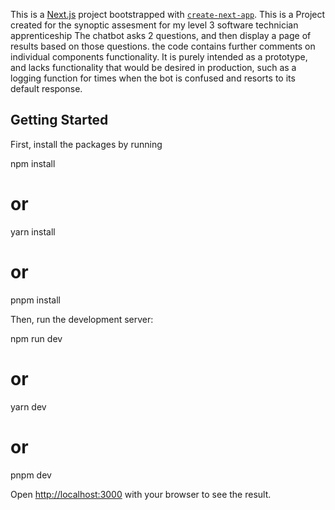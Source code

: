 This is a [Next.js](https://nextjs.org/) project bootstrapped with [`create-next-app`](https://github.com/vercel/next.js/tree/canary/packages/create-next-app).
This is a Project created for the synoptic assesment for my level 3 software technician apprenticeship
The chatbot asks 2 questions, and then display a page of results based on those questions. the code contains further comments on individual components functionality.
It is purely intended as a prototype, and lacks functionality that would be desired in production, such as a logging function for times when the bot is confused and resorts to its default response. 

## Getting Started
First, install the packages by running

npm install
# or
yarn install
# or
pnpm install


Then, run the development server:

npm run dev
# or
yarn dev
# or
pnpm dev


Open [http://localhost:3000](http://localhost:3000) with your browser to see the result.


